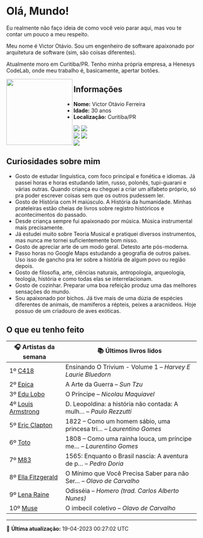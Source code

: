 # Olá, Mundo!

Eu realmente não faço ideia de como você veio parar aqui, mas vou te contar um pouco a meu respeito.

Meu nome é Victor Otávio. Sou um engenheiro de software apaixonado por arquitetura de software (sim, são coisas diferentes).

Atualmente moro em Curitiba/PR. Tenho minha própria empresa, a Henesys CodeLab, onde meu trabalho é, basicamente, apertar botões.

<img align="left" src="https://github.com/vctrtvfrrr/vctrtvfrrr/raw/master/octocat.png" alt="" width="175" />

## Informações

- **Nome:** Victor Otávio Ferreira
- **Idade:** 30 anos
- **Localização:** Curitiba/PR

[![](https://img.shields.io/badge/LinkedIn-victorotavio-blue)](https://www.linkedin.com/in/victorotavio/) [![](https://img.shields.io/badge/Twitter-@vctrtvfrrr-blue)](https://twitter.com/vctrtvfrrr)  
[![](https://img.shields.io/badge/GitHub-vctrtvfrrr-24292e)](https://github.com/vctrtvfrrr) [![](https://img.shields.io/badge/GitLab-vctrtvfrrr-ec5d16)](https://gitlab.com/vctrtvfrrr)  
[![](https://img.shields.io/badge/Email-victor@otavioferreira.com.br-red)](mailto:victor@otavioferreira.com.br)  

## Curiosidades sobre mim

-   Gosto de estudar linguística, com foco principal e fonética e idiomas. Já passei horas e horas estudando latim, russo, polonês, tupi-guarani e várias outras. Quando criança eu cheguei a criar um alfabeto próprio, só pra poder escrever coisas sem que os outros pudessem ler.
-   Gosto de História com H maiúsculo. A História da humanidade. Minhas prateleiras estão cheias de livros sobre registro históricos e acontecimentos do passado.
-   Desde criança sempre fui apaixonado por música. Música instrumental mais precisamente.
-   Já estudei muito sobre Teoria Musical e pratiquei diversos instrumentos, mas nunca me tornei suficientemente bom nisso.
-   Gosto de apreciar arte de um modo geral. Detesto arte pós-moderna.
-   Passo horas no Google Maps estudando a geografia de outros países. Uso isso de gancho pra ler sobre a história de algum povo ou região depois.
-   Gosto de filosofia, arte, ciências naturais, antropologia, arqueologia, teologia, história e como todas elas se interrelacionam.
-   Gosto de cozinhar. Preparar uma boa refeição produz uma das melhores sensações do mundo.
-   Sou apaixonado por bichos. Já tive mais de uma dúzia de espécies diferentes de animais, de mamiferos a répteis, peixes a aracnídeos. Hoje possuo de um criadouro de aves exóticas.


## O que eu tenho feito

|                      🎧 Artistas da semana                      |                      📚 Últimos livros lidos                      |
|-----------------------------------------------------------------|-------------------------------------------------------------------|
| 1º [C418](https://www.last.fm/music/C418)                       | Ensinando O Trivium - Volume 1	–	_Harvey E Laurie Bluedorn_         |
| 2º [Epica](https://www.last.fm/music/Epica)                     | A Arte da Guerra	–	_Sun Tzu_                                        |
| 3º [Edu Lobo](https://www.last.fm/music/Edu+Lobo)               | O Príncipe	–	_Nicolau Maquiavel_                                    |
| 4º [Louis Armstrong](https://www.last.fm/music/Louis+Armstrong) | D. Leopoldina: a história não contada: A mulh…	–	_Paulo Rezzutti_   |
| 5º [Eric Clapton](https://www.last.fm/music/Eric+Clapton)       | 1822 – Como um homem sábio, uma princesa tri…	–	_Laurentino Gomes_  |
| 6º [Toto](https://www.last.fm/music/Toto)                       | 1808 – Como uma rainha louca, um príncipe me…	–	_Laurentino Gomes_  |
| 7º [M83](https://www.last.fm/music/M83)                         | 1565: Enquanto o Brasil nascia: A aventura de p…	–	_Pedro Doria_    |
| 8º [Ella Fitzgerald](https://www.last.fm/music/Ella+Fitzgerald) | O Mínimo que Você Precisa Saber para não Ser…	–	_Olavo de Carvalho_ |
| 9º [Lena Raine](https://www.last.fm/music/Lena+Raine)           | Odisséia	–	_Homero (trad. Carlos Alberto Nunes)_                    |
| 10º [Muse](https://www.last.fm/music/Muse)                      | O imbecil coletivo	–	_Olavo de Carvalho_                            |


---

🚀 **Última atualização:** 19-04-2023 00:27:02 UTC